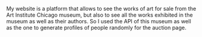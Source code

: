 My website is a platform that allows to see the works of art for sale from the Art Institute Chicago museum, but also to see all the works exhibited in the museum as well as their authors. So I used the API of this museum as well as the one to generate profiles of people randomly for the auction page.